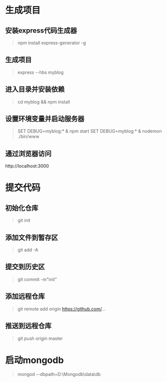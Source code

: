 # 生成项目

## 安装express代码生成器
> npm install express-generator -g

## 生成项目
> express --hbs myblog

## 进入目录并安装依赖
> cd myblog && npm install

## 设置环境变量并启动服务器
> SET DEBUG=myblog:* & npm start
> SET DEBUG=myblog:* & nodemon ./bin/www

## 通过浏览器访问
http://localhost:3000

# 提交代码

## 初始化仓库
> git init

## 添加文件到暂存区
> git add -A

## 提交到历史区
> git commit -m"init"

## 添加远程仓库
> git remote add origin https://github.com/...

## 推送到远程仓库
> git push origin master

# 启动mongodb
> mongod --dbpath=D:\Mongodb\data\db

